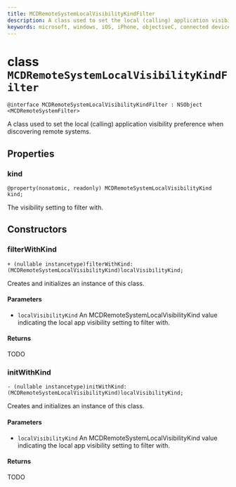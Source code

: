 ```yaml
---
title: MCDRemoteSystemLocalVisibilityKindFilter
description: A class used to set the local (calling) application visibility preference when discovering remote systems.
keywords: microsoft, windows, iOS, iPhone, objectiveC, connected devices, Project Rome
---
```


# class `MCDRemoteSystemLocalVisibilityKindFilter` 

```
@interface MCDRemoteSystemLocalVisibilityKindFilter : NSObject <MCDRemoteSystemFilter>
```  

A class used to set the local (calling) application visibility preference when discovering remote systems.

## Properties

### kind
`@property(nonatomic, readonly) MCDRemoteSystemLocalVisibilityKind kind;`

The visibility setting to filter with.

## Constructors

### filterWithKind
`+ (nullable instancetype)filterWithKind:(MCDRemoteSystemLocalVisibilityKind)localVisibilityKind;`

Creates and initializes an instance of this class.

#### Parameters
* `localVisibilityKind` An MCDRemoteSystemLocalVisibilityKind value indicating the local app visibility setting to filter with.

#### Returns
TODO

### initWithKind
`- (nullable instancetype)initWithKind:(MCDRemoteSystemLocalVisibilityKind)localVisibilityKind;`

Creates and initializes an instance of this class.

#### Parameters
* `localVisibilityKind` An MCDRemoteSystemLocalVisibilityKind value indicating the local app visibility setting to filter with.

#### Returns
TODO